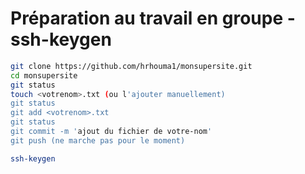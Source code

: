 # Préparation au travail en groupe - ssh-keygen

```bash
git clone https://github.com/hrhouma1/monsupersite.git
cd monsupersite
git status
touch <votrenom>.txt (ou l'ajouter manuellement)
git status
git add <votrenom>.txt
git status
git commit -m 'ajout du fichier de votre-nom'
git push (ne marche pas pour le moment)
```

```bash
ssh-keygen
```


